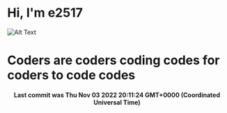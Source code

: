 # Hi, I'm e2517

![Alt Text](https://github.com/E2517/e2517/blob/master/images/background.gif)

# Coders are coders coding codes for coders to code codes

<h4 align="center">Last commit was Thu Nov 03 2022 20:11:24 GMT+0000 (Coordinated Universal Time)</h4>
